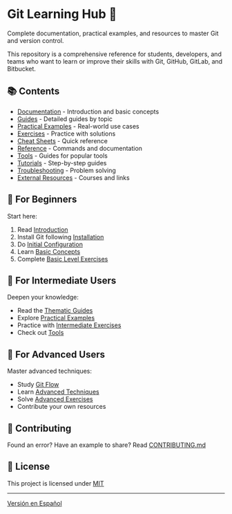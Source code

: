 # Git Learning Hub 🚀

Complete documentation, practical examples, and resources to master Git and
version control.

This repository is a comprehensive reference for students, developers, and teams
who want to learn or improve their skills with Git, GitHub, GitLab, and Bitbucket.

## 📚 Contents

- [Documentation](/docs) - Introduction and basic concepts
- [Guides](/guias) - Detailed guides by topic
- [Practical Examples](/ejemplos-practicos) - Real-world use cases
- [Exercises](/exercises) - Practice with solutions
- [Cheat Sheets](/cheat-sheets) - Quick reference
- [Reference](/referencia) - Commands and documentation
- [Tools](/herramientas) - Guides for popular tools
- [Tutorials](/tutoriales) - Step-by-step guides
- [Troubleshooting](/troubleshooting) - Problem solving
- [External Resources](/recursos-externos) - Courses and links

## 🎯 For Beginners

Start here:

1. Read [Introduction](/docs/en/introduction.md)
2. Install Git following [Installation](/docs/en/installation.md)
3. Do [Initial Configuration](/docs/en/initial-configuration.md)
4. Learn [Basic Concepts](/docs/en/basic-concepts.md)
5. Complete [Basic Level Exercises](/ejercicios/nivel-basico)

## 🚀 For Intermediate Users

Deepen your knowledge:

- Read the [Thematic Guides](/guias/en)
- Explore [Practical Examples](/ejemplos-practicos)
- Practice with [Intermediate Exercises](/ejercicios/nivel-intermedio)
- Check out [Tools](/herramientas)

## 💪 For Advanced Users

Master advanced techniques:

- Study [Git Flow](/tutoriales/en/git-flow-step-by-step.md)
- Learn [Advanced Techniques](/ejemplos-practicos/avanzados)
- Solve [Advanced Exercises](/ejercicios/nivel-avanzado)
- Contribute your own resources

## 🤝 Contributing

Found an error? Have an example to share?
Read [CONTRIBUTING.md](CONTRIBUTING.md)

## 📄 License

This project is licensed under [MIT](LICENSE)

---

[Versión en Español](/README.md)
